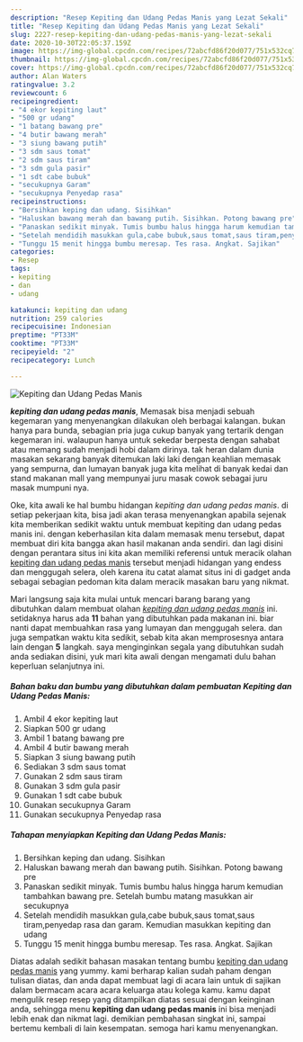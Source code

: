 ```yaml
---
description: "Resep Kepiting dan Udang Pedas Manis yang Lezat Sekali"
title: "Resep Kepiting dan Udang Pedas Manis yang Lezat Sekali"
slug: 2227-resep-kepiting-dan-udang-pedas-manis-yang-lezat-sekali
date: 2020-10-30T22:05:37.159Z
image: https://img-global.cpcdn.com/recipes/72abcfd86f20d077/751x532cq70/kepiting-dan-udang-pedas-manis-foto-resep-utama.jpg
thumbnail: https://img-global.cpcdn.com/recipes/72abcfd86f20d077/751x532cq70/kepiting-dan-udang-pedas-manis-foto-resep-utama.jpg
cover: https://img-global.cpcdn.com/recipes/72abcfd86f20d077/751x532cq70/kepiting-dan-udang-pedas-manis-foto-resep-utama.jpg
author: Alan Waters
ratingvalue: 3.2
reviewcount: 6
recipeingredient:
- "4 ekor kepiting laut"
- "500 gr udang"
- "1 batang bawang pre"
- "4 butir bawang merah"
- "3 siung bawang putih"
- "3 sdm saus tomat"
- "2 sdm saus tiram"
- "3 sdm gula pasir"
- "1 sdt cabe bubuk"
- "secukupnya Garam"
- "secukupnya Penyedap rasa"
recipeinstructions:
- "Bersihkan keping dan udang. Sisihkan"
- "Haluskan bawang merah dan bawang putih. Sisihkan. Potong bawang pre"
- "Panaskan sedikit minyak. Tumis bumbu halus hingga harum kemudian tambahkan bawang pre. Setelah bumbu matang masukkan air secukupnya"
- "Setelah mendidih masukkan gula,cabe bubuk,saus tomat,saus tiram,penyedap rasa dan garam. Kemudian masukkan kepiting dan udang"
- "Tunggu 15 menit hingga bumbu meresap. Tes rasa. Angkat. Sajikan"
categories:
- Resep
tags:
- kepiting
- dan
- udang

katakunci: kepiting dan udang 
nutrition: 259 calories
recipecuisine: Indonesian
preptime: "PT33M"
cooktime: "PT33M"
recipeyield: "2"
recipecategory: Lunch

---
```



![Kepiting dan Udang Pedas Manis](https://img-global.cpcdn.com/recipes/72abcfd86f20d077/751x532cq70/kepiting-dan-udang-pedas-manis-foto-resep-utama.jpg)

<b><i>kepiting dan udang pedas manis</i></b>, Memasak bisa menjadi sebuah kegemaran yang menyenangkan dilakukan oleh berbagai kalangan. bukan hanya para bunda, sebagian pria juga cukup banyak yang tertarik dengan kegemaran ini. walaupun hanya untuk sekedar berpesta dengan sahabat atau memang sudah menjadi hobi dalam dirinya. tak heran dalam dunia masakan sekarang banyak ditemukan laki laki dengan keahlian memasak yang sempurna, dan lumayan banyak juga kita melihat di banyak kedai dan stand makanan mall yang mempunyai juru masak cowok sebagai juru masak mumpuni nya.

Oke, kita awali ke hal bumbu hidangan <i>kepiting dan udang pedas manis</i>. di setiap pekerjaan kita, bisa jadi akan terasa menyenangkan apabila sejenak kita memberikan sedikit waktu untuk membuat kepiting dan udang pedas manis ini. dengan keberhasilan kita dalam memasak menu tersebut, dapat membuat diri kita bangga akan hasil makanan anda sendiri. dan lagi disini dengan perantara situs ini kita akan memiliki referensi untuk meracik olahan <u>kepiting dan udang pedas manis</u> tersebut menjadi hidangan yang endess dan menggugah selera, oleh karena itu catat alamat situs ini di gadget anda sebagai sebagian pedoman kita dalam meracik masakan baru yang nikmat.




Mari langsung saja kita mulai untuk mencari barang barang yang dibutuhkan dalam membuat olahan <u><i>kepiting dan udang pedas manis</i></u> ini. setidaknya harus ada <b>11</b> bahan yang dibutuhkan pada makanan ini. biar nanti dapat membuahkan rasa yang lumayan dan menggugah selera. dan juga sempatkan waktu kita sedikit, sebab kita akan memprosesnya antara lain dengan <b>5</b> langkah. saya menginginkan segala yang dibutuhkan sudah anda sediakan disini, yuk mari kita awali dengan mengamati dulu bahan keperluan selanjutnya ini.

<!--inarticleads1-->

##### Bahan baku dan bumbu yang dibutuhkan dalam pembuatan Kepiting dan Udang Pedas Manis:

1. Ambil 4 ekor kepiting laut
1. Siapkan 500 gr udang
1. Ambil 1 batang bawang pre
1. Ambil 4 butir bawang merah
1. Siapkan 3 siung bawang putih
1. Sediakan 3 sdm saus tomat
1. Gunakan 2 sdm saus tiram
1. Gunakan 3 sdm gula pasir
1. Gunakan 1 sdt cabe bubuk
1. Gunakan secukupnya Garam
1. Gunakan secukupnya Penyedap rasa




<!--inarticleads2-->

##### Tahapan menyiapkan Kepiting dan Udang Pedas Manis:

1. Bersihkan keping dan udang. Sisihkan
1. Haluskan bawang merah dan bawang putih. Sisihkan. Potong bawang pre
1. Panaskan sedikit minyak. Tumis bumbu halus hingga harum kemudian tambahkan bawang pre. Setelah bumbu matang masukkan air secukupnya
1. Setelah mendidih masukkan gula,cabe bubuk,saus tomat,saus tiram,penyedap rasa dan garam. Kemudian masukkan kepiting dan udang
1. Tunggu 15 menit hingga bumbu meresap. Tes rasa. Angkat. Sajikan




Diatas adalah sedikit bahasan masakan tentang bumbu <u>kepiting dan udang pedas manis</u> yang yummy. kami berharap kalian sudah paham dengan tulisan diatas, dan anda dapat membuat lagi di acara lain untuk di sajikan dalam bermacam acara acara keluarga atau kolega kamu. kamu dapat mengulik resep resep yang ditampilkan diatas sesuai dengan keinginan anda, sehingga menu <b>kepiting dan udang pedas manis</b> ini bisa menjadi lebih enak dan nikmat lagi. demikian pembahasan singkat ini, sampai bertemu kembali di lain kesempatan. semoga hari kamu menyenangkan.
